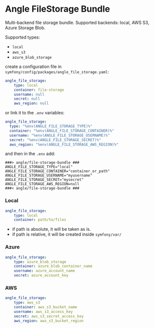 # Angle FileStorage Bundle
Multi-backend file storage bundle. Supported backends: local, AWS S3, Azure Storage Blob.

Supported types:
- `local`
- `aws_s3`
- `azure_blob_storage`

create a configuration file in `symfony/config/packages/angle_file_storage.yaml`:

```yaml
angle_file_storage:
    type: local
    container: file-storage
    username: null
    secret: null
    aws_region: null
```

or link it to the `.env` variables:

```yaml
angle_file_storage:
  type: "%env(ANGLE_FILE_STORAGE_TYPE)%"
  container: "%env(ANGLE_FILE_STORAGE_CONTAINER)%"
  username: "%env(ANGLE_FILE_STORAGE_USERNAME)%"
  secret: "%env(ANGLE_FILE_STORAGE_SECRET)%"
  aws_region: "%env(ANGLE_FILE_STORAGE_AWS_REGION)%"
```

and then in the `.env` add:

```dotenv
###> angle/file-storage-bundle ###
ANGLE_FILE_STORAGE_TYPE="local"
ANGLE_FILE_STORAGE_CONTAINER="container_or_path"
ANGLE_FILE_STORAGE_USERNAME="myusername"
ANGLE_FILE_STORAGE_SECRET="mysecret"
ANGLE_FILE_STORAGE_AWS_REGION=null
###< angle/file-storage-bundle ###
```

### Local
```yaml
angle_file_storage:
    type: local
    container: path/to/files
```

- if path is absolute, it will be taken as is.
- if path is relative, it will be created inside `symfony/var/` 

### Azure
```yaml
angle_file_storage:
    type: azure_blob_storage
    container: azure_blob_container_name
    username: azure_account_name
    secret: azure_account_key
```


### AWS
```yaml
angle_file_storage:
    type: aws_s3
    container: aws_s3_bucket_name
    username: aws_s3_access_key
    secret: aws_s3_secret_access_key
    aws_region: aws_s3_bucket_region
```
